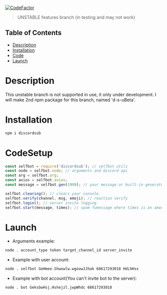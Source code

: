 [![CodeFactor](https://www.codefactor.io/repository/github/nyandimon/discord-selfbotutils/badge)](https://www.codefactor.io/repository/github/nyandimon/discord-selfbotutils)

> UNSTABLE features branch (in testing and may not work)

## Table of Contents

  - [Description](#Description)
  - [Installation](#Installation)
  - [Code](#CodeSetup)
  - [Launch](#Launch)

# Description
This unstable branch is not supported in use, it only under development. I will make 2nd npm package for this branch, named 'd-s-uBeta'. 
# Installation
```bash 
npm i discordsub
```
# CodeSetup
```javascript
const selfbot = require('discordsub'); // selfbot utils
const node = selfbot.node; // arguments and discord api
const arg = selfbot.arg;
const axios = selfbot.axios;
const message = selfbot.gen(1999); // your message or built-in generator. You can put here everything after operator '='

selfbot.clearing(); // clears your console
selfbot.verify(channel, msg, emoji); // reaction verify
selfbot.login(); // server invite logging
selfbot.start(message, times); // spam fumessage where times is an amount of messages; message - message variable
```
# Launch
* Arguments example:
 ```bash
node . account_type token target_channel_id server_invite
```
* Example with user account:
```bash
node . selfbot GeHmee.Shwowlw.wgoowJJhak 68617293018 HdLhHsx
```
* Example with bot account(You can't invite bot to the server):
```bash
node . bot GeksbwHsj.Hshejzl.jwpWhdc 68617293018
```